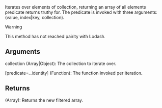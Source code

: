 Iterates over elements of collection, returning an array of all elements predicate returns truthy for. The predicate is invoked with three arguments: (value, index|key, collection).

> [!Warning]
> This method has not reached pairity with Lodash.

## Arguments

collection (Array|Object): The collection to iterate over.

[predicate=_.identity] (Function): The function invoked per iteration.

## Returns

(Array): Returns the new filtered array.
